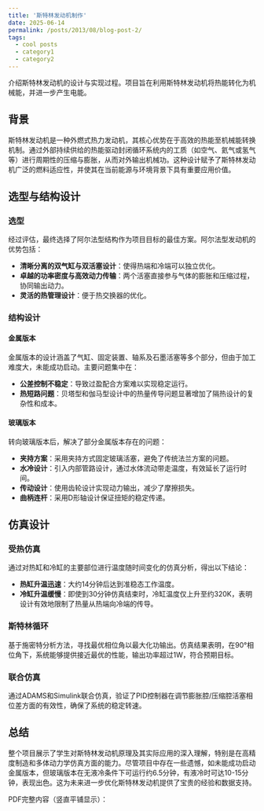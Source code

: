 ```yaml
---
title: '斯特林发动机制作'
date: 2025-06-14
permalink: /posts/2013/08/blog-post-2/
tags:
  - cool posts
  - category1
  - category2
---
```



介绍斯特林发动机的设计与实现过程。项目旨在利用斯特林发动机将热能转化为机械能，并进一步产生电能。

## 背景

斯特林发动机是一种外燃式热力发动机，其核心优势在于高效的热能至机械能转换机制。通过外部持续供给的热能驱动封闭循环系统内的工质（如空气、氦气或氢气等）进行周期性的压缩与膨胀，从而对外输出机械功。这种设计赋予了斯特林发动机广泛的燃料适应性，并使其在当前能源与环境背景下具有重要应用价值。

## 选型与结构设计

### 选型

经过评估，最终选择了阿尔法型结构作为项目目标的最佳方案。阿尔法型发动机的优势包括：
- **清晰分离的双气缸与双活塞设计**：使得热端和冷端可以独立优化。
- **卓越的功率密度与高效动力传输**：两个活塞直接参与气体的膨胀和压缩过程，协同输出动力。
- **灵活的热管理设计**：便于热交换器的优化。

### 结构设计

#### 金属版本

金属版本的设计涵盖了气缸、固定装置、轴系及石墨活塞等多个部分，但由于加工难度大，未能成功启动。主要问题集中在：
- **公差控制不稳定**：导致过盈配合方案难以实现稳定运行。
- **热短路问题**：贝塔型和伽马型设计中的热量传导问题显著增加了隔热设计的复杂性和成本。

#### 玻璃版本

转向玻璃版本后，解决了部分金属版本存在的问题：
- **夹持方案**：采用夹持方式固定玻璃活塞，避免了传统法兰方案的问题。
- **水冷设计**：引入内部管路设计，通过水体流动带走温度，有效延长了运行时间。
- **传动设计**：使用齿轮设计实现动力输出，减少了摩擦损失。
- **曲柄连杆**：采用D形轴设计保证扭矩的稳定传递。

## 仿真设计

### 受热仿真

通过对热缸和冷缸的主要部位进行温度随时间变化的仿真分析，得出以下结论：
- **热缸升温迅速**：大约14分钟后达到准稳态工作温度。
- **冷缸升温缓慢**：即使到30分钟仿真结束时，冷缸温度仅上升至约320K，表明设计有效地限制了热量从热端向冷端的传导。

### 斯特林循环

基于施密特分析方法，寻找最优相位角以最大化功输出。仿真结果表明，在90°相位角下，系统能够提供接近最优的性能，输出功率超过1W，符合预期目标。

### 联合仿真

通过ADAMS和Simulink联合仿真，验证了PID控制器在调节膨胀腔/压缩腔活塞相位差方面的有效性，确保了系统的稳定转速。

## 总结

整个项目展示了学生对斯特林发动机原理及其实际应用的深入理解，特别是在高精度制造和多体动力学仿真方面的能力。尽管项目中存在一些遗憾，如未能成功启动金属版本，但玻璃版本在无液冷条件下可运行约6.5分钟，有液冷时可达10-15分钟，表现出色。这为未来进一步优化斯特林发动机提供了宝贵的经验和数据支持。

PDF完整内容（竖直平铺显示）：

<div id="pdf-container" data-pdf-url="\files\eng.pdf" style="width:100%;">
  <!-- PDF页面将在这里竖直平铺显示 -->
</div>

<script src="https://cdnjs.cloudflare.com/ajax/libs/pdf.js/2.11.338/pdf.min.js"></script>
<script src="/assets/js/pdf-viewer.js"></script>